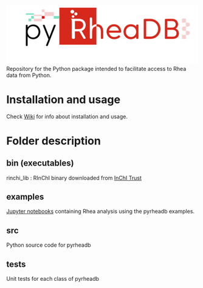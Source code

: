 ![logo](./readme_img/pyrheadb_logo.png)
Repository for the Python package intended to facilitate access to Rhea data from Python.

Installation and usage
======================
Check [Wiki](https://github.com/sib-swiss/pyrheadb/wiki) for info about installation and usage.


Folder description
==================
## bin (executables)
rinchi_lib : RInChI binary downloaded from [InChI Trust](https://www.inchi-trust.org/downloads/)

## examples
[Jupyter notebooks](examples) containing Rhea analysis using the pyrheadb examples.

## src
Python source code for pyrheadb

## tests
Unit tests for each class of pyrheadb
